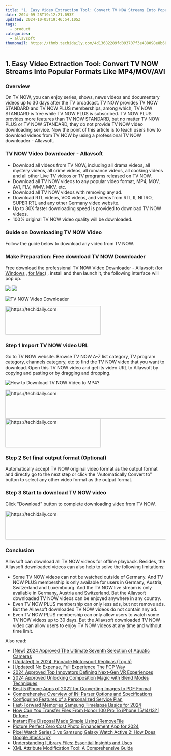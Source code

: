 ```yaml
---
title: "1. Easy Video Extraction Tool: Convert TV NOW Streams Into Popular Formats Like MP4/MOV/AVI"
date: 2024-09-28T19:12:21.093Z
updated: 2024-10-05T19:46:54.105Z
tags:
  - product
categories:
  - allavsoft
thumbnail: https://thmb.techidaily.com/4d13682289fd093707f3e488098e8b68b405e6325695bb2b5c751424b8cb1104.jpeg
---
```


## 1. Easy Video Extraction Tool: Convert TV NOW Streams Into Popular Formats Like MP4/MOV/AVI

### Overview

On TV NOW, you can enjoy series, shows, news videos and documentary videos up to 30 days after the TV broadcast. TV NOW provides TV NOW STANDARD and TV NOW PLUS memberships, among which, TV NOW STANDARD is free while TV NOW PLUS is subscribed. TV NOW PLUS provides more features than TV NOW STANDARD, but no matter TV NOW PLUS or TV NOW STANDARD, they do not provide TV NOW video downloading service. Now the point of this article is to teach users how to download videos from TV NOW by using a professional TV NOW downloader - Allavsoft.

### TV NOW Video Downloader - Allavsoft

* Download all videos from TV NOW, including all drama videos, all mystery videos, all crime videos, all romance videos, all cooking videos and all other Live TV videos or TV programs released on TV NOW.
* Download all TV NOW videos to any popular video format, MP4, MOV, AVI, FLV, WMV, MKV, etc.
* Download all TV NOW videos with removing any ad.
* Download RTL videos, VOX videos, and videos from RTL II, NITRO, SUPER RTL and any other Germany video website.
* Up to 30X faster downloading speed is provided to download TV NOW videos.
* 100% original TV NOW video quality will be downloaded.

### Guide on Downloading TV NOW Video

Follow the guide below to download any video from TV NOW.

### Make Preparation: Free download TV NOW Downloader

Free download the professional TV NOW Video Downloader - Allavsoft ([for Windows](https://tools.techidaily.com/allavsoft/products/) , [for Mac](https://tools.techidaily.com/allavsoft/products/)) , install and then launch it, the following interface will pop up.

[![](https://www.allavsoft.com/how-to/../images/how-to/free-download-win.jpg)](https://tools.techidaily.com/allavsoft/products/) [![](https://www.allavsoft.com/how-to/../images/how-to/free-download-mac.jpg)](https://tools.techidaily.com/allavsoft/products/)

![TV NOW Video Downloader](https://www.allavsoft.com/how-to/../images/allavsoft/screen-shot-600.jpg)

<!-- affiliate ads begin -->
<a href="https://dhgate.sjv.io/c/5597632/2106655/12108" target="_top" id="2106655">
  <img src="//a.impactradius-go.com/display-ad/12108-2106655" border="0" alt="https://techidaily.com" width="300" height="90"/>
</a>
<img height="0" width="0" src="https://dhgate.sjv.io/i/5597632/2106655/12108" style="position:absolute;visibility:hidden;" border="0" />
<!-- affiliate ads end -->

### Step 1 Import TV NOW video URL

Go to TV NOW website. Browse TV NOW A-Z list category, TV program category, channels category, etc to find the TV NOW video that you want to download. Open this TV NOW video and get its video URL to Allavsoft by copying and pasting or by dragging and dropping.

![How to Download TV NOW Video to MP4?](https://www.allavsoft.com/how-to/../images/how-to/download-rtmp-video/download-rtmp-video.jpg)

<!-- affiliate ads begin -->
<a href="https://aidotcom.pxf.io/c/5597632/2134503/19576" target="_top" id="2134503">
  <img src="//a.impactradius-go.com/display-ad/19576-2134503" border="0" alt="https://techidaily.com" width="728" height="90"/>
</a>
<img height="0" width="0" src="https://aidotcom.pxf.io/i/5597632/2134503/19576" style="position:absolute;visibility:hidden;" border="0" />
<!-- affiliate ads end -->

<!-- affiliate ads begin -->
<a href="https://aligracehair.sjv.io/c/5597632/2012401/19272" target="_top" id="2012401">
  <img src="//a.impactradius-go.com/display-ad/19272-2012401" border="0" alt="https://techidaily.com" width="300" height="90"/>
</a>
<img height="0" width="0" src="https://aligracehair.sjv.io/i/5597632/2012401/19272" style="position:absolute;visibility:hidden;" border="0" />
<!-- affiliate ads end -->

### Step 2 Set final output format (Optional)

Automatically accept TV NOW original video format as the output format and directly go to the next step or click the "Automatically Convert to" button to select any other video format as the output format.

### Step 3 Start to download TV NOW video

Click "Download" button to complete downloading video from TV NOW.

<!-- affiliate ads begin -->
<a href="https://appsumo.8odi.net/c/5597632/2049378/7443" target="_top" id="2049378">
  <img src="//a.impactradius-go.com/display-ad/7443-2049378" border="0" alt="https://techidaily.com" width="728" height="90"/>
</a>
<img height="0" width="0" src="https://appsumo.8odi.net/i/5597632/2049378/7443" style="position:absolute;visibility:hidden;" border="0" />
<!-- affiliate ads end -->

### Conclusion

Allavsoft can download all TV NOW videos for offline playback. Besides, the Allavsoft downloaded videos can also help to solve the following limitations:

* Some TV NOW videos can not be watched outside of Germany. And TV NOW PLUS membership is only available for users in Germany, Austria, Switzerland and Luxembourg. And the TV NOW live stream is only available in Germany, Austria and Switzerland. But the Allavsoft downloaded TV NOW videos can be enjoyed anywhere in any country.
* Even TV NOW PLUS membership can only less ads, but not remove ads. But the Allavsoft downloaded TV NOW videos do not contain any ad.
* Even TV NOW PLUS membership can only allow users to watch some TV NOW videos up to 30 days. But the Allavsoft downloaded TV NOW video can allow users to enjoy TV NOW videos at any time and without time limit.

<ins class="adsbygoogle"
     style="display:block"
     data-ad-format="autorelaxed"
     data-ad-client="ca-pub-7571918770474297"
     data-ad-slot="1223367746"></ins>

<ins class="adsbygoogle"
     style="display:block"
     data-ad-client="ca-pub-7571918770474297"
     data-ad-slot="8358498916"
     data-ad-format="auto"
     data-full-width-responsive="true"></ins>

<span class="atpl-alsoreadstyle">Also read:</span>
<div><ul>
<li><a href="https://fox-links.techidaily.com/new-2024-approved-the-ultimate-seventh-selection-of-aquatic-cameras/"><u>[New] 2024 Approved The Ultimate Seventh Selection of Aquatic Cameras</u></a></li>
<li><a href="https://screen-recording.techidaily.com/updated-in-2024-pinnacle-motorsport-replicas-top-5/"><u>[Updated] In 2024, Pinnacle Motorsport Replicas (Top 5)</u></a></li>
<li><a href="https://extra-skills.techidaily.com/updated-no-expense-full-experience-the-fcp-way/"><u>[Updated] No Expense, Full Experience The FCP Way</u></a></li>
<li><a href="https://some-guidance.techidaily.com/2024-approved-top-innovators-defining-next-gen-vr-experiences/"><u>2024 Approved Top Innovators Defining Next-Gen VR Experiences</u></a></li>
<li><a href="https://screen-sharing-recording.techidaily.com/2024-approved-unlocking-composition-magic-with-blend-modes-techniques/"><u>2024 Approved Unlocking Composition Magic with Blend Modes Techniques</u></a></li>
<li><a href="https://fox-making.techidaily.com/best-5-iphone-apps-of-2022-for-converting-images-to-pdf-format/"><u>Best 5 iPhone Apps of 2022 for Converting Images to PDF Format</u></a></li>
<li><a href="https://fox-making.techidaily.com/comprehensive-overview-of-ini-parser-options-and-specifications/"><u>Comprehensive Overview of INI Parser Options and Specifications</u></a></li>
<li><a href="https://fox-making.techidaily.com/configuring-features-of-a-personalized-service-plan/"><u>Configuring Features of a Personalized Service Plan</u></a></li>
<li><a href="https://some-knowledge.techidaily.com/fast-forward-memories-samsung-timelapse-basics-for-2024/"><u>Fast-Forward Memories Samsung Timelapse Basics for 2024</u></a></li>
<li><a href="https://blog-min.techidaily.com/how-can-you-transfer-files-from-honor-100-pro-to-iphone-151413-drfone-by-drfone-transfer-from-android-transfer-from-android/"><u>How Can You Transfer Files From Honor 100 Pro To iPhone 15/14/13? | Dr.fone</u></a></li>
<li><a href="https://fox-making.techidaily.com/instant-file-disposal-made-simple-using-iremovefile/"><u>Instant File Disposal Made Simple Using IRemoveFile</u></a></li>
<li><a href="https://extra-skills.techidaily.com/picture-perfect-zero-cost-photo-enhancement-app-for-2024/"><u>Picture Perfect Zero Cost Photo Enhancement App for 2024</u></a></li>
<li><a href="https://hardware-tips.techidaily.com/pixel-watch-series-3-vs-samsung-galaxy-watch-active-2-how-does-google-stack-up/"><u>Pixel Watch Series 3 vs Samsung Galaxy Watch Active 2: How Does Google Stack Up?</u></a></li>
<li><a href="https://fox-making.techidaily.com/understanding-ilibrary-files-essential-insights-and-uses/"><u>Understanding ILibrary Files: Essential Insights and Uses</u></a></li>
<li><a href="https://fox-making.techidaily.com/xml-attribute-modification-tool-a-comprehensive-guide/"><u>XML Attribute Modification Tool: A Comprehensive Guide</u></a></li>
</ul></div>

